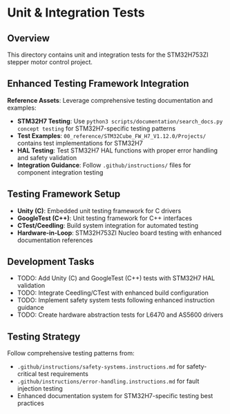 # Unit & Integration Tests

## Overview
This directory contains unit and integration tests for the STM32H753ZI stepper motor control project.

## Enhanced Testing Framework Integration
**Reference Assets**: Leverage comprehensive testing documentation and examples:
- **STM32H7 Testing**: Use `python3 scripts/documentation/search_docs.py concept testing` for STM32H7-specific testing patterns
- **Test Examples**: `00_reference/STM32Cube_FW_H7_V1.12.0/Projects/` contains test implementations for STM32H7
- **HAL Testing**: Test STM32H7 HAL functions with proper error handling and safety validation
- **Integration Guidance**: Follow `.github/instructions/` files for component integration testing

## Testing Framework Setup
- **Unity (C)**: Embedded unit testing framework for C drivers
- **GoogleTest (C++)**: Unit testing framework for C++ interfaces
- **CTest/Ceedling**: Build system integration for automated testing
- **Hardware-in-Loop**: STM32H753ZI Nucleo board testing with enhanced documentation references

## Development Tasks
- TODO: Add Unity (C) and GoogleTest (C++) tests with STM32H7 HAL validation
- TODO: Integrate Ceedling/CTest with enhanced build configuration
- TODO: Implement safety system tests following enhanced instruction guidance
- TODO: Create hardware abstraction tests for L6470 and AS5600 drivers

## Testing Strategy
Follow comprehensive testing patterns from:
- `.github/instructions/safety-systems.instructions.md` for safety-critical test requirements
- `.github/instructions/error-handling.instructions.md` for fault injection testing
- Enhanced documentation system for STM32H7-specific testing best practices
